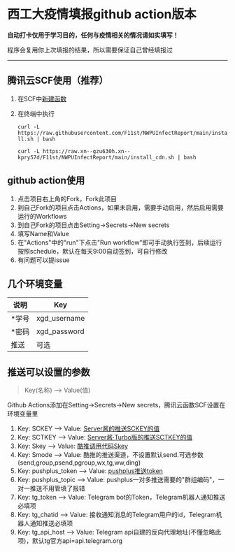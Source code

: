 # 西工大疫情填报github action版本

**自动打卡仅用于学习目的，任何与疫情相关的情况请如实填写！**

程序会复用你上次填报的结果，所以需要保证自己曾经填报过

---

## 腾讯云SCF使用（推荐）

1. 在SCF中[新建函数](0001.jpg)
2. 在终端中执行
   
   `curl -L https://raw.githubusercontent.com/F11st/NWPUInfectReport/main/install.sh | bash`
   
   `curl -L https://raw.xn--gzu630h.xn--kpry57d/F11st/NWPUInfectReport/main/install_cdn.sh | bash`

## github action使用

1. 点击项目右上角的Fork，Fork此项目
2. 到自己Fork的项目点击Actions，如果未启用，需要手动启用，然后启用需要运行的Workflows
3. 到自己Fork的项目点击Setting→Secrets→New secrets
4. 填写Name和Value
5. 在"Actions"中的"run"下点击"Run workflow"即可手动执行签到，后续运行按照schedule，默认在每天9:00自动签到，可自行修改
6. 有问题可以提issue

## 几个环境变量

| 说明  | Key          |
| --- | ------------ |
| *学号 | xgd_username |
| *密码 | xgd_password |
| 推送  | 可选           |

## 推送可以设置的参数

> Key(名称) --> Value(值) 

Github Actions添加在Setting→Secrets→New secrets，腾讯云函数SCF设置在环境变量里

1. Key: SCKEY --> Value: [Server酱的推送SCKEY的值](http://sc.ftqq.com/)
2. Key: SCTKEY --> Value: [Server酱·Turbo版的推送SCTKEY的值](http://sct.ftqq.com/)
3. Key: Skey --> Value: [酷推调用代码Skey](https://cp.xuthus.cc/)
4. Key: Smode --> Value: 酷推的推送渠道，不设置默认send.可选参数(send,group,psend,pgroup,wx,tg,ww,ding)
5. Key: pushplus_token --> Value: [pushplus推送token](http://www.pushplus.plus/)
6. Key: pushplus_topic --> Value: pushplus一对多推送需要的"群组编码"，一对一推送不用管填了报错
7. Key: tg_token --> Value: Telegram bot的Token，Telegram机器人通知推送必填项
8. Key: tg_chatid --> Value: 接收通知消息的Telegram用户的id，Telegram机器人通知推送必填项
9. Key: tg_api_host --> Value: Telegram api自建的反向代理地址(不懂忽略此项)，默认tg官方api=api.telegram.org

